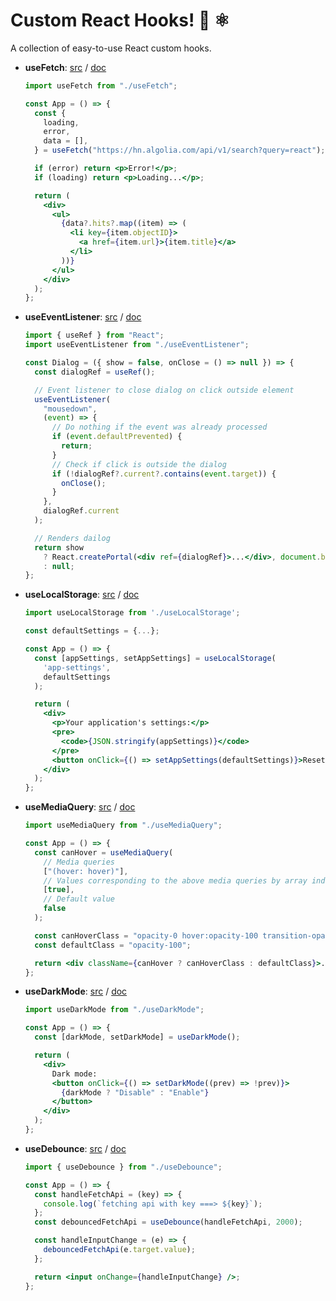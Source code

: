 # Custom React Hooks! 🎉 ⚛

A collection of easy-to-use React custom hooks.

- **useFetch**:
  [src](https://github.com/wiliamfeng/react-custom-hooks/tree/main/src/useFetch.js)
  /
  [doc](https://github.com/wiliamfeng/react-custom-hooks/tree/main/docs/useFetch.md)

  ```jsx
  import useFetch from "./useFetch";

  const App = () => {
    const {
      loading,
      error,
      data = [],
    } = useFetch("https://hn.algolia.com/api/v1/search?query=react");

    if (error) return <p>Error!</p>;
    if (loading) return <p>Loading...</p>;

    return (
      <div>
        <ul>
          {data?.hits?.map((item) => (
            <li key={item.objectID}>
              <a href={item.url}>{item.title}</a>
            </li>
          ))}
        </ul>
      </div>
    );
  };
  ```

- **useEventListener**:
  [src](https://github.com/wiliamfeng/react-custom-hooks/tree/main/src/useEventListener.js)
  /
  [doc](https://github.com/wiliamfeng/react-custom-hooks/tree/main/docs/useEventListener.md)

  ```jsx
  import { useRef } from "React";
  import useEventListener from "./useEventListener";

  const Dialog = ({ show = false, onClose = () => null }) => {
    const dialogRef = useRef();

    // Event listener to close dialog on click outside element
    useEventListener(
      "mousedown",
      (event) => {
        // Do nothing if the event was already processed
        if (event.defaultPrevented) {
          return;
        }
        // Check if click is outside the dialog
        if (!dialogRef?.current?.contains(event.target)) {
          onClose();
        }
      },
      dialogRef.current
    );

    // Renders dailog
    return show
      ? React.createPortal(<div ref={dialogRef}>...</div>, document.body)
      : null;
  };
  ```

- **useLocalStorage**:
  [src](https://github.com/wiliamfeng/react-custom-hooks/tree/main/src/useLocalStorage.js)
  /
  [doc](https://github.com/wiliamfeng/react-custom-hooks/tree/main/docs/useLocalStorage.md)

  ```jsx
  import useLocalStorage from './useLocalStorage';

  const defaultSettings = {...};

  const App = () => {
    const [appSettings, setAppSettings] = useLocalStorage(
      'app-settings',
      defaultSettings
    );

    return (
      <div>
        <p>Your application's settings:</p>
        <pre>
          <code>{JSON.stringify(appSettings)}</code>
        </pre>
        <button onClick={() => setAppSettings(defaultSettings)}>Reset settings</button>
      </div>
    );
  };
  ```

- **useMediaQuery**:
  [src](https://github.com/wiliamfeng/react-custom-hooks/tree/main/src/useMediaQuery.js)
  /
  [doc](https://github.com/wiliamfeng/react-custom-hooks/tree/main/docs/useMediaQuery.md)

  ```jsx
  import useMediaQuery from "./useMediaQuery";

  const App = () => {
    const canHover = useMediaQuery(
      // Media queries
      ["(hover: hover)"],
      // Values corresponding to the above media queries by array index
      [true],
      // Default value
      false
    );

    const canHoverClass = "opacity-0 hover:opacity-100 transition-opacity";
    const defaultClass = "opacity-100";

    return <div className={canHover ? canHoverClass : defaultClass}>...</div>;
  };
  ```

- **useDarkMode**:
  [src](https://github.com/wiliamfeng/react-custom-hooks/tree/main/src/useDarkMode.js)
  /
  [doc](https://github.com/wiliamfeng/react-custom-hooks/tree/main/docs/useDarkMode.md)

  ```jsx
  import useDarkMode from "./useDarkMode";

  const App = () => {
    const [darkMode, setDarkMode] = useDarkMode();

    return (
      <div>
        Dark mode:
        <button onClick={() => setDarkMode((prev) => !prev)}>
          {darkMode ? "Disable" : "Enable"}
        </button>
      </div>
    );
  };
  ```

- **useDebounce**:
  [src](https://github.com/wiliamfeng/react-custom-hooks/tree/main/src/useDebounce.js)
  /
  [doc](https://github.com/wiliamfeng/react-custom-hooks/tree/main/docs/useDebounce.md)

  ```jsx
  import { useDebounce } from "./useDebounce";

  const App = () => {
    const handleFetchApi = (key) => {
      console.log(`fetching api with key ===> ${key}`);
    };
    const debouncedFetchApi = useDebounce(handleFetchApi, 2000);

    const handleInputChange = (e) => {
      debouncedFetchApi(e.target.value);
    };

    return <input onChange={handleInputChange} />;
  };
  ```

